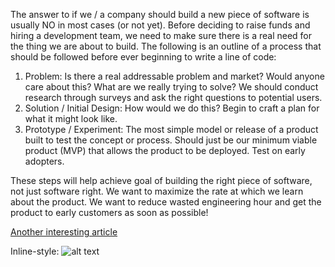 The answer to if we / a company should build a new piece of software is usually NO in most cases (or not yet).  Before deciding to raise funds and hiring a development team, we need to make sure there is a real need for the thing we are about to build.  The following is an outline of a process that should be followed before ever beginning to write a line of code:

1.  Problem:  Is there a real addressable problem and market?  Would anyone care about this?  What are we really trying to solve?  We should conduct research through surveys and ask the right questions to potential users.  
2.  Solution / Initial Design:   How would we do this?  Begin to craft a plan for what it might look like.   
3.  Prototype / Experiment:  The most simple model or release of a product built to test the concept or process.  Should just be our minimum viable product (MVP) that allows the product to be deployed.  Test on early adopters.

These steps will help achieve goal of building the right piece of software, not just software right. We want to maximize the rate at which we learn about the product.  We want to reduce wasted engineering hour and get the product to early customers as soon as possible!

[Another interesting article](http://www.wired.com/2013/01/code-bugs-programming-why-we-need-specs/)

Inline-style: 
![alt text](https://sp.yimg.com/ib/th?id=HN.608029690117230142&pid=15.1&P=0 "This is a picture")

